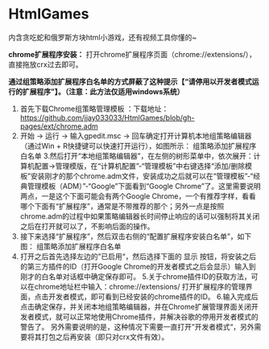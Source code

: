 # HtmlGames
内含贪吃蛇和俄罗斯方块html小游戏，还有视频工具你懂的~

<b>chrome扩展程序安装：</b>
打开chrome扩展程序页面（chrome://extensions/），直接拖放crx过去即可。

<b>通过组策略添加扩展程序白名单的方式屏蔽了这种提示【“请停用以开发者模式运行的扩展程序”】。（注意：此方法仅适用windows系统）</b>
1. 首先下载Chrome组策略管理模板 ：下载地址：https://github.com/jjay033033/HtmlGames/blob/gh-pages/ext/chrome.adm 
2. 开始 -> 运行 -> 输入gpedit.msc -> 回车确定打开计算机本地组策略编辑器（通过Win + R快捷键可以快速打开运行），如图所示：
组策略添加扩展程序白名单
3.然后打开“本地组策略编辑器”，在左侧的树形菜单中，依次展开：计算机配置->管理模版，在“计算机配置”-“管理模板”中右键选择“添加/删除模板”安装刚才的那个chrome.adm文件，安装成功之后就可以在“管理模板”-“经典管理模板（ADM）”-“Google”下面看到“Google Chrome”了。这里需要说明两点，一是这个下面可能会有两个Google Chrome，一个有推荐字样，看看哪个下面有“扩展程序”，通常是不带推荐的那个；另外一点是按照chrome.adm的过程中如果策略编辑器长时间停止响应的话可以强制将其关闭之后在打开就可以了，不影响后面的操作。 
3. 接下来选择“扩展程序”，然后双击右侧的“配置扩展程序安装白名单”，如下图： 
组策略添加扩展程序白名单
4. 打开之后首先选择左边的”已启用“，然后选择下面的 显示 按钮，将安装之后的第三方插件的ID（打开Google Chrome的开发者模式之后会显示）输入到刚才的白名单对话框中确定保存即可。
5.关于chrome插件ID的获取方法，可以在chrome地址栏中输入：chrome://extensions/ 打开扩展程序的管理界面，点击开发者模式，即可看到已经安装的chrome插件的ID。
6.输入完成后点击确定保存，并关闭本地组策略编辑器，并在Chrome扩展管理界面关闭开发者模式，就可以正常地使用Chrome插件，并解决谷歌的停用开发者模式的警告了。
另外需要说明的是，这种情况下需要一直打开”开发者模式“，另外需要将其打包之后再安装（即只对crx文件有效）。
